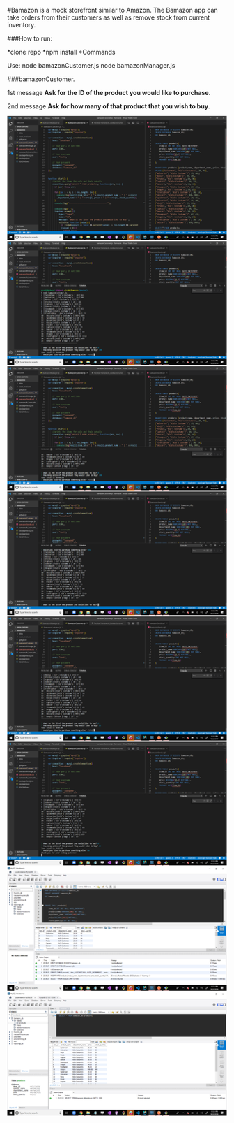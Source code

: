 #Bamazon is a mock storefront similar to Amazon.  The Bamazon app can take orders from their customers as well as remove stock from current inventory.

###How to run:

*clone repo
*npm install
*Commands

Use: node bamazonCustomer.js
     node bamazonManager.js

###bamazonCustomer.
<!-- <hr> -->

1st message **Ask for the ID of the product you would like to purchase**.

2nd message **Ask for how many of that product that you wish to buy**.


![GitHub Logo](images\2019-10-02(0).png)
![GitHub Logo](images\2019-10-02(1).png)
![GitHub Logo](images\2019-10-02(2).png)
![GitHub Logo](images\2019-10-02(3).png)
![GitHub Logo](images\2019-10-02(4).png)
![GitHub Logo](images\2019-10-02(5).png)
![GitHub Logo](images\2019-10-02(6).png)
![GitHub Logo](images\2019-10-02(7).png)



